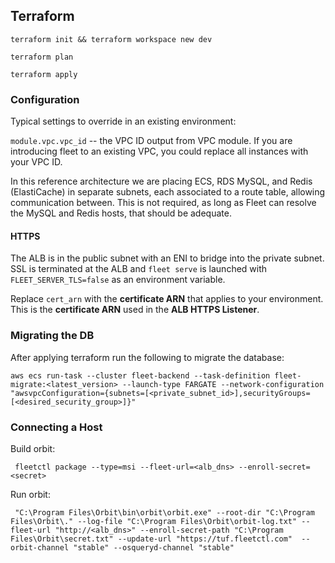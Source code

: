 ## Terraform

`terraform init && terraform workspace new dev`

`terraform plan`

`terraform apply`

### Configuration

Typical settings to override in an existing environment:

`module.vpc.vpc_id` -- the VPC ID output from VPC module. If you are introducing fleet to an existing VPC, you could replace all instances with your VPC ID.

In this reference architecture we are placing ECS, RDS MySQL, and Redis (ElastiCache) in separate subnets, each associated to a route table, allowing communication between.
This is not required, as long as Fleet can resolve the MySQL and Redis hosts, that should be adequate.

#### HTTPS

The ALB is in the public subnet with an ENI to bridge into the private subnet. SSL is terminated at the ALB and `fleet serve` is launched with `FLEET_SERVER_TLS=false` as an
environment variable.

Replace `cert_arn` with the **certificate ARN** that applies to your environment. This is the **certificate ARN** used in the **ALB HTTPS Listener**.

### Migrating the DB

After applying terraform run the following to migrate the database:
```
aws ecs run-task --cluster fleet-backend --task-definition fleet-migrate:<latest_version> --launch-type FARGATE --network-configuration "awsvpcConfiguration={subnets=[<private_subnet_id>],securityGroups=[<desired_security_group>]}"
```

### Connecting a Host

Build orbit: 

```
 fleetctl package --type=msi --fleet-url=<alb_dns> --enroll-secret=<secret>
```

Run orbit:

```
 "C:\Program Files\Orbit\bin\orbit\orbit.exe" --root-dir "C:\Program Files\Orbit\." --log-file "C:\Program Files\Orbit\orbit-log.txt" --fleet-url "http://<alb_dns>" --enroll-secret-path "C:\Program Files\Orbit\secret.txt" --update-url "https://tuf.fleetctl.com"  --orbit-channel "stable" --osqueryd-channel "stable"
```